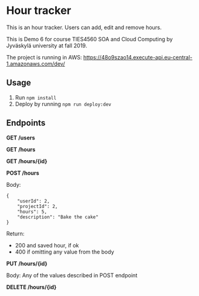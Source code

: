 # Hour tracker

This is an hour tracker. Users can add, edit and remove hours.

This is Demo 6 for course TIES4560 SOA and Cloud Computing by Jyväskylä university at fall 2019.

The project is running in AWS:
https://48o9szao14.execute-api.eu-central-1.amazonaws.com/dev/

## Usage

1. Run `npm install`
2. Deploy by running `npm run deploy:dev`

## Endpoints
**GET /users**

**GET /hours**

**GET /hours/{id}**

**POST /hours**

Body:
```
{
	"userId": 2,
	"projectId": 2,
	"hours": 5,
	"description": "Bake the cake"
}
```

Return:
- 200 and saved hour, if ok
- 400 if omitting any value from the body

**PUT /hours/{id}**

Body: Any of the values described in POST endpoint

**DELETE /hours/{id}**